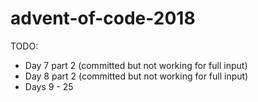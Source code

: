 # advent-of-code-2018

TODO:
* Day 7 part 2 (committed but not working for full input)
* Day 8 part 2 (committed but not working for full input)
* Days 9 - 25
